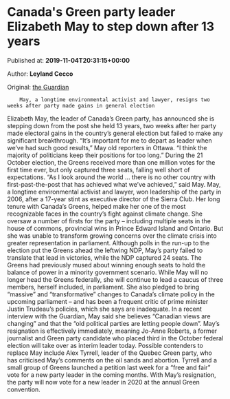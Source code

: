 
# Canada's Green party leader Elizabeth May to step down after 13 years

Published at: **2019-11-04T20:31:15+00:00**

Author: **Leyland Cecco**

Original: [the Guardian](https://www.theguardian.com/world/2019/nov/04/canadas-green-party-leader-elizabeth-may-to-step-down-after-13-years)


        May, a longtime environmental activist and lawyer, resigns two weeks after party made gains in general election
      
Elizabeth May, the leader of Canada’s Green party, has announced she is stepping down from the post she held 13 years, two weeks after her party made electoral gains in the country’s general election but failed to make any significant breakthrough.
“It’s important for me to depart as leader when we’ve had such good results,” May old reporters in Ottawa. “I think the majority of politicians keep their positions for too long.”
During the 21 October election, the Greens received more than one million votes for the first time ever, but only captured three seats, falling well short of expectations.
“As I look around the world ... there is no other country with first-past-the-post that has achieved what we’ve achieved,” said May.
May, a longtime environmental activist and lawyer, won leadership of the party in 2006, after a 17-year stint as executive director of the Sierra Club. Her long tenure with Canada’s Greens, helped make her one of the most recognizable faces in the country’s fight against climate change.
She oversaw a number of firsts for the party – including multiple seats in the house of commons, provincial wins in Prince Edward Island and Ontario. But she was unable to transform growing concerns over the climate crisis into greater representation in parliament.
Although polls in the run-up to the election put the Greens ahead the leftwing NDP, May’s party failed to translate that lead in victories, while the NDP captured 24 seats. The Greens had previously mused about winning enough seats to hold the balance of power in a minority government scenario.
While May will no longer head the Greens federally, she will continue to lead a caucus of three members, herself included, in parliament. She also pledged to bring “massive” and “transformative” changes to Canada’s climate policy in the upcoming parliament – and has been a frequent critic of prime minister Justin Trudeau’s policies, which she says are inadequate.
In a recent interview with the Guardian, May said she believes “Canadian views are changing” and that the “old political parties are letting people down”.
May’s resignation is effectively immediately, meaning Jo-Anne Roberts, a former journalist and Green party candidate who placed third in the October federal election will take over as interim leader today.
Possible contenders to replace May include Alex Tyrrell, leader of the Quebec Green party, who has criticised May’s comments on the oil sands and abortion.
Tyrrell and a small group of Greens launched a petition last week for a “free and fair” vote for a new party leader in the coming months. With May’s resignation, the party will now vote for a new leader in 2020 at the annual Green convention.
